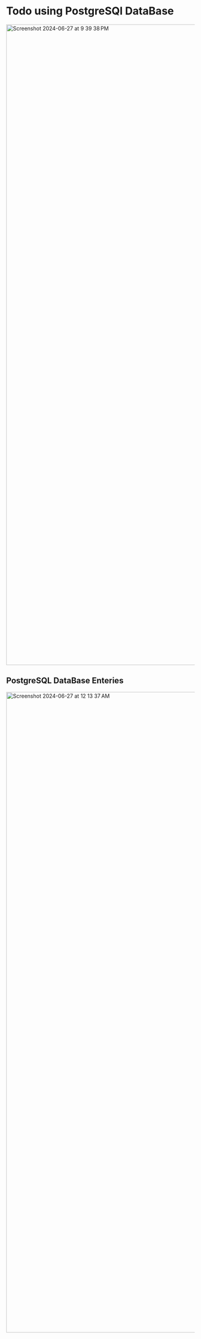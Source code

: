 # Todo using PostgreSQl DataBase

<img width="1710" alt="Screenshot 2024-06-27 at 9 39 38 PM" src="https://github.com/Ravichandra89/PostgreSQL/assets/134200599/4106a5f8-461f-4021-838e-b74fe1803186">


## PostgreSQL DataBase Enteries

<img width="1710" alt="Screenshot 2024-06-27 at 12 13 37 AM" src="https://github.com/Ravichandra89/PostgreSQL/assets/134200599/f87a4699-70b4-4cf5-86ef-a47dabeb6884">
